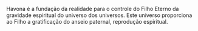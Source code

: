﻿Havona é a fundação da realidade para o controle do Filho Eterno da gravidade espiritual do universo dos universos. Este universo proporciona ao Filho a gratificação do anseio paternal, reprodução espiritual.